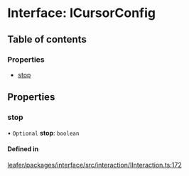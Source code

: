 # Interface: ICursorConfig

## Table of contents

### Properties

- [stop](ICursorConfig.md#stop)

## Properties

### stop

• `Optional` **stop**: `boolean`

#### Defined in

[leafer/packages/interface/src/interaction/IInteraction.ts:172](https://github.com/leaferjs/leafer/blob/fd13609/packages/interface/src/interaction/IInteraction.ts#L172)
